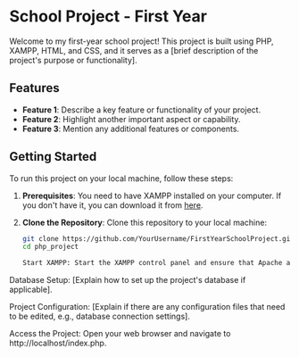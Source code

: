 # School Project - First Year

Welcome to my first-year school project! This project is built using PHP, XAMPP, HTML, and CSS, and it serves as a [brief description of the project's purpose or functionality].

## Features

- **Feature 1**: Describe a key feature or functionality of your project.
- **Feature 2**: Highlight another important aspect or capability.
- **Feature 3**: Mention any additional features or components.

## Getting Started

To run this project on your local machine, follow these steps:

1. **Prerequisites**: You need to have XAMPP installed on your computer. If you don't have it, you can download it from [here](https://www.apachefriends.org/index.html).

2. **Clone the Repository**: Clone this repository to your local machine:

   ```bash
   git clone https://github.com/YourUsername/FirstYearSchoolProject.git
   cd php_project

   Start XAMPP: Start the XAMPP control panel and ensure that Apache and MySQL services are running.

Database Setup: [Explain how to set up the project's database if applicable].

Project Configuration: [Explain if there are any configuration files that need to be edited, e.g., database connection settings].

Access the Project: Open your web browser and navigate to http://localhost/index.php.
